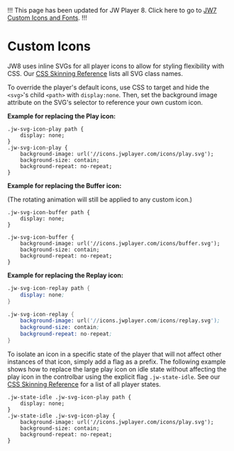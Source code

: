 !!!
This page has been updated for JW Player 8. Click here to go to [JW7 Custom Icons and Fonts](https://developer.jwplayer.com/jw-player/docs/developer-guide/jw7/skins_fonts/).
!!!

# Custom Icons

JW8 uses inline SVGs for all player icons to allow for styling flexibility with CSS. Our [CSS Skinning Reference](/customization/css-skinning/skins_reference/) lists all SVG class names.

To override the player's default icons, use CSS to target and hide the `<svg>`'s child `<path>` with `display:none`. Then, set the background image attribute on the SVG's selector to reference your own custom icon.

**Example for replacing the Play icon:**
```
.jw-svg-icon-play path {	
	display: none;
}
.jw-svg-icon-play {
	background-image: url('//icons.jwplayer.com/icons/play.svg');
	background-size: contain;
	background-repeat: no-repeat;
}
```
**Example for replacing the Buffer icon:**

(The rotating animation will still be applied to any custom icon.)
```
.jw-svg-icon-buffer path {
	display: none;
}

.jw-svg-icon-buffer {
	background-image: url('//icons.jwplayer.com/icons/buffer.svg');
	background-size: contain;
	background-repeat: no-repeat;
}
```
**Example for replacing the Replay icon:**
```s
.jw-svg-icon-replay path {	
	display: none;
}

.jw-svg-icon-replay {
	background-image: url('//icons.jwplayer.com/icons/replay.svg');
	background-size: contain;
	background-repeat: no-repeat;
}
```

To isolate an icon in a specific state of the player that will not affect other instances of that icon, simply add a flag as a prefix. The following example shows how to replace the large play icon on idle state without affecting the play icon in the controlbar using the explicit flag `.jw-state-idle`. See our [CSS Skinning Reference](/customization/css-skinning/skins_reference/#player-states) for a list of all player states.

```
.jw-state-idle .jw-svg-icon-play path {	
	display: none;
}
.jw-state-idle .jw-svg-icon-play {
	background-image: url('//icons.jwplayer.com/icons/play.svg');
	background-size: contain;
	background-repeat: no-repeat;
}
```